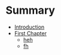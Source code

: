 # Summary

* [Introduction](README.md)
* [First Chapter](chapter1.md)
   * [heh](gheh.md)
   * [fh](/fh.md)

